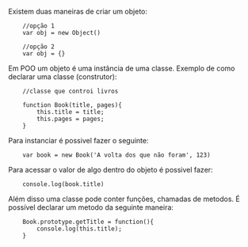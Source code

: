 
Existem duas maneiras de criar um objeto:

```
	//opção 1
	var obj = new Object()
	
	//opção 2
	var obj = {}
```

Em POO um objeto é uma instância de uma classe. Exemplo de como declarar uma classe (construtor):

```
	//classe que controi livros
	
	function Book(title, pages){
		this.title = title;
		this.pages = pages;
	}
```

Para instanciar é possivel fazer o seguinte:

```
	var book = new Book('A volta dos que não foram', 123)
```

Para acessar o valor de algo dentro do objeto é possivel fazer:
```
	console.log(book.title)
```

Além disso uma classe pode conter funções, chamadas de metodos. É possível declarar um metodo da seguinte maneira:
```
	Book.prototype.getTitle = function(){
		console.log(this.title);
	}
```
